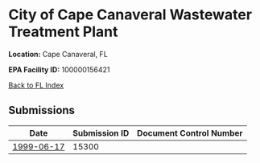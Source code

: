 # City of Cape Canaveral Wastewater Treatment Plant

**Location:** Cape Canaveral, FL

**EPA Facility ID:** 100000156421

[Back to FL Index](../../index.md)

## Submissions

| Date | Submission ID | Document Control Number |
|------|--------------|-------------------------|
| [1999-06-17](submissions/15300.md) | 15300 |  |
